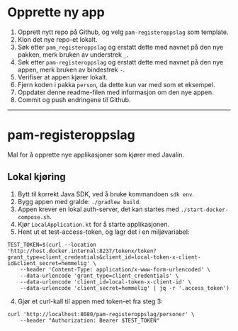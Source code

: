 # Opprette ny app

1. Opprett nytt repo på Github, og velg `pam-registeroppslag` som template.
1. Klon det nye repo-et lokalt.
1. Søk etter `pam_registeroppslag` og erstatt dette med navnet på den nye pakken, merk bruken av understrek `_`.
1. Søk etter `pam-registeroppslag` og erstatt dette med navnet på den nye appen, merk bruken av bindestrek `-`.
1. Verifiser at appen kjører lokalt.
1. Fjern koden i pakka `person`, da dette kun var med som et eksempel.
1. Oppdater denne readme-filen med informasjon om den nye appen.
1. Commit og push endringene til Github.

---

# pam-registeroppslag

Mal for å opprette nye applikasjoner som kjører med Javalin.

## Lokal kjøring

1. Bytt til korrekt Java SDK, ved å bruke kommandoen `sdk env`.
2. Bygg appen med gralde: `./gradlew build`.
3. Appen krever en lokal auth-server, det kan startes med `./start-docker-compose.sh`.
4. Kjør `LocalApplication.kt` for å starte applikasjonen.
5. Hent ut et test-access-token, og lagr det i en miljøvariabel:

```
TEST_TOKEN=$(curl --location 'http://host.docker.internal:8237/tokenx/token?grant_type=client_credentials&client_id=local-token-x-client-id&client_secret=hemmelig' \
    --header 'Content-Type: application/x-www-form-urlencoded' \
    --data-urlencode 'grant_type=client_credentials' \
    --data-urlencode 'client_id=local-token-x-client-id' \
    --data-urlencode 'client_secret=hemmelig' | jq -r '.access_token')
```

4. Gjør et curl-kall til appen med token-et fra steg 3:

```
curl 'http://localhost:8080/pam-registeroppslag/personer' \
    --header "Authorization: Bearer $TEST_TOKEN"
```
